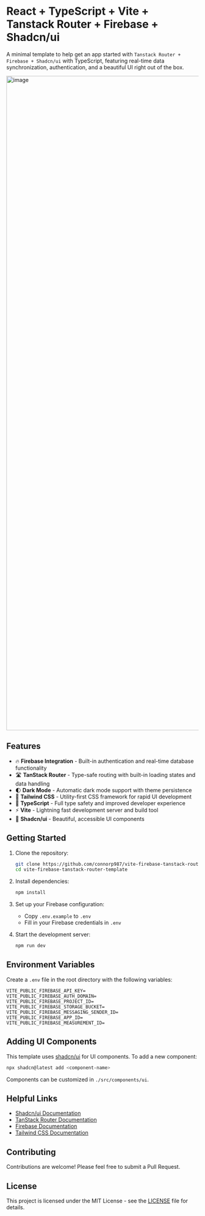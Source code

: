 # React + TypeScript + Vite + Tanstack Router + Firebase + Shadcn/ui

A minimal template to help get an app started with `Tanstack Router + Firebase + Shadcn/ui` with TypeScript, featuring real-time data synchronization, authentication, and a beautiful UI right out of the box.

<img width="1710" alt="image" src="https://github.com/user-attachments/assets/fac8b7c8-5386-4e4d-80f6-c18806943d03" />



## Features

- 🔥 **Firebase Integration** - Built-in authentication and real-time database functionality
- 🛣️ **TanStack Router** - Type-safe routing with built-in loading states and data handling
- 🌓 **Dark Mode** - Automatic dark mode support with theme persistence
- 🎨 **Tailwind CSS** - Utility-first CSS framework for rapid UI development
- 📝 **TypeScript** - Full type safety and improved developer experience
- ⚡ **Vite** - Lightning fast development server and build tool
- 🎯 **Shadcn/ui** - Beautiful, accessible UI components

## Getting Started

1. Clone the repository:
   ```bash
   git clone https://github.com/connorp987/vite-firebase-tanstack-router-template.git
   cd vite-firebase-tanstack-router-template
   ```

2. Install dependencies:
   ```bash
   npm install
   ```

3. Set up your Firebase configuration:
   - Copy `.env.example` to `.env`
   - Fill in your Firebase credentials in `.env`

4. Start the development server:
   ```bash
   npm run dev
   ```

## Environment Variables

Create a `.env` file in the root directory with the following variables:

```env
VITE_PUBLIC_FIREBASE_API_KEY=
VITE_PUBLIC_FIREBASE_AUTH_DOMAIN=
VITE_PUBLIC_FIREBASE_PROJECT_ID=
VITE_PUBLIC_FIREBASE_STORAGE_BUCKET=
VITE_PUBLIC_FIREBASE_MESSAGING_SENDER_ID=
VITE_PUBLIC_FIREBASE_APP_ID=
VITE_PUBLIC_FIREBASE_MEASUREMENT_ID=
```

## Adding UI Components

This template uses [shadcn/ui](https://ui.shadcn.com/) for UI components. To add a new component:

```bash
npx shadcn@latest add <component-name>
```

Components can be customized in `./src/components/ui`.

## Helpful Links

* [Shadcn/ui Documentation](https://ui.shadcn.com/)
* [TanStack Router Documentation](https://tanstack.com/router/latest)
* [Firebase Documentation](https://firebase.google.com/docs/auth/web/start)
* [Tailwind CSS Documentation](https://tailwindcss.com/docs/installation)

## Contributing

Contributions are welcome! Please feel free to submit a Pull Request.

## License

This project is licensed under the MIT License - see the [LICENSE](LICENSE) file for details.
